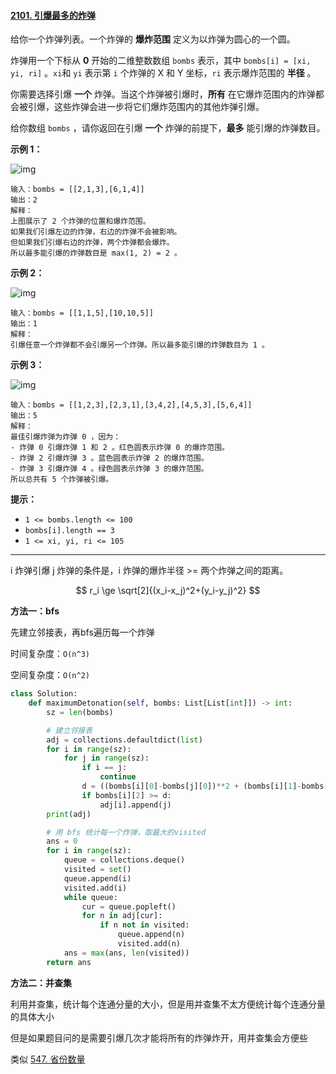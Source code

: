 #### [2101. 引爆最多的炸弹](https://leetcode.cn/problems/detonate-the-maximum-bombs/)

给你一个炸弹列表。一个炸弹的 **爆炸范围** 定义为以炸弹为圆心的一个圆。

炸弹用一个下标从 **0** 开始的二维整数数组 `bombs` 表示，其中 `bombs[i] = [xi, yi, ri]` 。`xi`和 `yi` 表示第 `i` 个炸弹的 X 和 Y 坐标，`ri` 表示爆炸范围的 **半径** 。

你需要选择引爆 **一个** 炸弹。当这个炸弹被引爆时，**所有** 在它爆炸范围内的炸弹都会被引爆，这些炸弹会进一步将它们爆炸范围内的其他炸弹引爆。

给你数组 `bombs` ，请你返回在引爆 **一个** 炸弹的前提下，**最多** 能引爆的炸弹数目。

**示例 1：**

![img](https://assets.leetcode.com/uploads/2021/11/06/desmos-eg-3.png)

```
输入：bombs = [[2,1,3],[6,1,4]]
输出：2
解释：
上图展示了 2 个炸弹的位置和爆炸范围。
如果我们引爆左边的炸弹，右边的炸弹不会被影响。
但如果我们引爆右边的炸弹，两个炸弹都会爆炸。
所以最多能引爆的炸弹数目是 max(1, 2) = 2 。
```

**示例 2：**

![img](https://assets.leetcode.com/uploads/2021/11/06/desmos-eg-2.png)

```
输入：bombs = [[1,1,5],[10,10,5]]
输出：1
解释：
引爆任意一个炸弹都不会引爆另一个炸弹。所以最多能引爆的炸弹数目为 1 。
```

**示例 3：**

![img](https://assets.leetcode.com/uploads/2021/11/07/desmos-eg1.png)

```
输入：bombs = [[1,2,3],[2,3,1],[3,4,2],[4,5,3],[5,6,4]]
输出：5
解释：
最佳引爆炸弹为炸弹 0 ，因为：
- 炸弹 0 引爆炸弹 1 和 2 。红色圆表示炸弹 0 的爆炸范围。
- 炸弹 2 引爆炸弹 3 。蓝色圆表示炸弹 2 的爆炸范围。
- 炸弹 3 引爆炸弹 4 。绿色圆表示炸弹 3 的爆炸范围。
所以总共有 5 个炸弹被引爆。
```

**提示：**

- `1 <= bombs.length <= 100`
- `bombs[i].length == 3`
- `1 <= xi, yi, ri <= 105`

---



i 炸弹引爆 j 炸弹的条件是，i 炸弹的爆炸半径 >= 两个炸弹之间的距离。

$$
r_i \ge \sqrt[2]{(x_i-x_j)^2+(y_i-y_j)^2}
$$

**方法一：bfs**

先建立邻接表，再bfs遍历每一个炸弹

时间复杂度：`O(n^3)`

空间复杂度：`O(n^2)`

```python
class Solution:
    def maximumDetonation(self, bombs: List[List[int]]) -> int:
        sz = len(bombs)

        # 建立邻接表
        adj = collections.defaultdict(list)
        for i in range(sz):
            for j in range(sz):
                if i == j:
                    continue
                d = ((bombs[i][0]-bombs[j][0])**2 + (bombs[i][1]-bombs[j][1])**2)**(1/2)
                if bombs[i][2] >= d:
                    adj[i].append(j)
        print(adj)

        # 用 bfs 统计每一个炸弹，取最大的visited
        ans = 0
        for i in range(sz):
            queue = collections.deque()
            visited = set()
            queue.append(i)
            visited.add(i)
            while queue:
                cur = queue.popleft()
                for n in adj[cur]:
                    if n not in visited:
                        queue.append(n)
                        visited.add(n)
            ans = max(ans, len(visited))
        return ans

```

**方法二：并查集**

利用并查集，统计每个连通分量的大小，但是用并查集不太方便统计每个连通分量的具体大小

但是如果题目问的是需要引爆几次才能将所有的炸弹炸开，用并查集会方便些

类似 [547. 省份数量](https://leetcode-cn.com/problems/number-of-provinces/)
